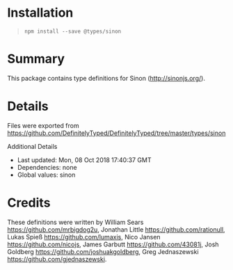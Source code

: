 # Installation
> `npm install --save @types/sinon`

# Summary
This package contains type definitions for Sinon (http://sinonjs.org/).

# Details
Files were exported from https://github.com/DefinitelyTyped/DefinitelyTyped/tree/master/types/sinon

Additional Details
 * Last updated: Mon, 08 Oct 2018 17:40:37 GMT
 * Dependencies: none
 * Global values: sinon

# Credits
These definitions were written by William Sears <https://github.com/mrbigdog2u>, Jonathan Little <https://github.com/rationull>, Lukas Spieß <https://github.com/lumaxis>, Nico Jansen <https://github.com/nicojs>, James Garbutt <https://github.com/43081j>, Josh Goldberg <https://github.com/joshuakgoldberg>, Greg Jednaszewski <https://github.com/gjednaszewski>.
